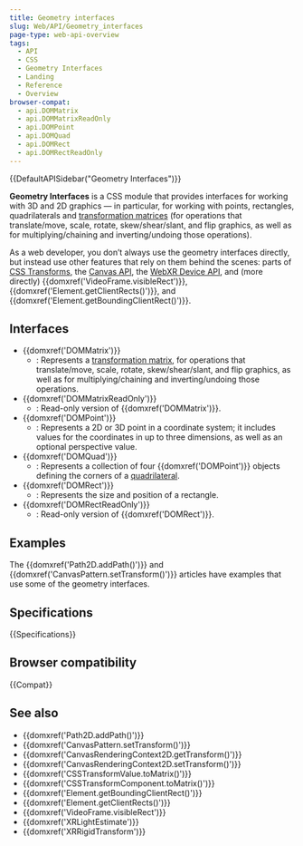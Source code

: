 ```yaml
---
title: Geometry interfaces
slug: Web/API/Geometry_interfaces
page-type: web-api-overview
tags:
  - API
  - CSS
  - Geometry Interfaces
  - Landing
  - Reference
  - Overview
browser-compat:
  - api.DOMMatrix
  - api.DOMMatrixReadOnly
  - api.DOMPoint
  - api.DOMQuad
  - api.DOMRect
  - api.DOMRectReadOnly
---
```

{{DefaultAPISidebar("Geometry Interfaces")}}

**Geometry Interfaces** is a CSS module that provides interfaces for working with 3D and 2D graphics — in particular, for working with points, rectangles, quadrilaterals and [transformation matrices](/en-US/docs/Web/API/WebGL_API/Matrix_math_for_the_web#transformation_matrices) (for operations that translate/move, scale, rotate, skew/shear/slant, and flip graphics, as well as for multiplying/chaining and inverting/undoing those operations).

As a web developer, you don’t always use the geometry interfaces directly, but instead use other features that rely on them behind the scenes: parts of [CSS Transforms](/en-US/docs/Web/CSS/CSS_Transforms), the [Canvas API](/en-US/docs/Web/API/Canvas_API), the [WebXR Device API](/en-US/docs/Web/API/WebXR_Device_API), and (more directly) {{domxref('VideoFrame.visibleRect')}}, {{domxref('Element.getClientRects()')}}, and {{domxref('Element.getBoundingClientRect()')}}.

## Interfaces

- {{domxref('DOMMatrix')}}
  - : Represents a [transformation matrix](/en-US/docs/Web/API/WebGL_API/Matrix_math_for_the_web#transformation_matrices), for operations that translate/move, scale, rotate, skew/shear/slant, and flip graphics, as well as for multiplying/chaining and inverting/undoing those operations.
- {{domxref('DOMMatrixReadOnly')}}
  - : Read-only version of {{domxref('DOMMatrix')}}.
- {{domxref('DOMPoint')}}
  - : Represents a 2D or 3D point in a coordinate system; it includes values for the coordinates in up to three dimensions, as well as an optional perspective value.
- {{domxref('DOMQuad')}}
  - : Represents a collection of four {{domxref('DOMPoint')}} objects defining the corners of a [quadrilateral](https://en.wikipedia.org/wiki/Quadrilateral).
- {{domxref('DOMRect')}}
  - : Represents the size and position of a rectangle.
- {{domxref('DOMRectReadOnly')}}
  - : Read-only version of {{domxref('DOMRect')}}.

## Examples

The {{domxref('Path2D.addPath()')}} and {{domxref('CanvasPattern.setTransform()')}} articles have examples that use some of the geometry interfaces.

## Specifications

{{Specifications}}

## Browser compatibility

{{Compat}}

## See also

- {{domxref('Path2D.addPath()')}}
- {{domxref('CanvasPattern.setTransform()')}}
- {{domxref('CanvasRenderingContext2D.getTransform()')}}
- {{domxref('CanvasRenderingContext2D.setTransform()')}}
- {{domxref('CSSTransformValue.toMatrix()')}}
- {{domxref('CSSTransformComponent.toMatrix()')}}
- {{domxref('Element.getBoundingClientRect()')}}
- {{domxref('Element.getClientRects()')}}
- {{domxref('VideoFrame.visibleRect')}}
- {{domxref('XRLightEstimate')}}
- {{domxref('XRRigidTransform')}}
